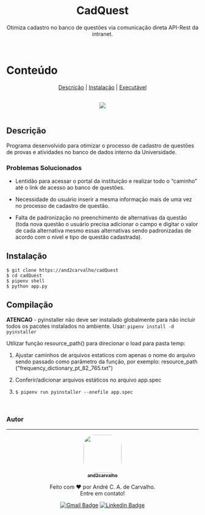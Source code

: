 <h1 align="center"> CadQuest </h1>
<p align="center">Otimiza cadastro no banco de questões via comunicação direta API-Rest da intranet.</p>

<br>

Conteúdo
===========

<p align="center">
<a href="#descrição">Descrição</a> |
<a href="#instalação">Instalação</a> |
<a href="#compilação">Executável</a>
</p>

<br>
<div align="center">
<img src="https://and2carvalho.github.io/images/portfolio/cadQuest-1.jpg">
</div>
<br>

## Descrição

Programa desenvolvido para otimizar o processo de cadastro de questões de provas e atividades no banco de dados interno da Universidade.

### Problemas Solucionados 

- Lentidão para acessar o portal da instituição e realizar todo o “caminho” até o link de acesso ao banco de questões.

- Necessidade do usuário inserir a mesma informação mais de uma vez no processo de cadastro de questão.

- Falta de padronização no preenchimento de alternativas da questão (toda nova questão o usuário precisa adicionar o campo e digitar o valor de cada alternativa mesmo essas alternativas sendo padronizadas de acordo com o nível e tipo de questão cadastrada).

## Instalação

```shell
$ git clone https://and2carvalho/cadQuest
$ cd cadQuest
$ pipenv shell
$ python app.py
```

## Compilação


**ATENCAO** - pyinstaller não deve ser instalado globalmente para não incluir todos
os pacotes instalados no ambiente. Usar:
`pipenv install -d pyinstaller`

Utilizar função resource_path() para direcionar o load para pasta temp:

1. Ajustar caminhos de arquivos estaticos com apenas o nome do arquivo sendo passado como parâmetro da função, por exemplo: resource_path
("frequency_dictionary_pt_82_765.txt")

2. Conferir/adicionar arquivos estáticos no arquivo app.spec

3. `$ pipenv run pyinstaller --onefile app.spec`

<br>

### Autor
---

<div align="center">
<a href="https://and2carvalho.github.io">
 <img style="border-radius: 30%;" src="https://and2carvalho.github.io/images/profilepic.jpg" width="100px;" alt=""/>
 <br />
 <sub><b>and2carvalho</b></sub></a>

<br>

Feito com ❤️ por André C. A. de Carvalho.<br>
Entre em contato!

[![Gmail Badge](https://img.shields.io/badge/-and2carvalho@gmail.com-c14438?style=flat-square&logo=Gmail&logoColor=white&link=mailto:and2carvalho@gmail.com)](mailto:and2carvalho@gmail.com)
[![Linkedin Badge](https://img.shields.io/badge/-André_Carvalho-blue?style=flat-square&logo=Linkedin&logoColor=white&link=https://www.linkedin.com/in/andré-carvalho-465ab664/)](https://www.linkedin.com/in/andré-carvalho-465ab664/)